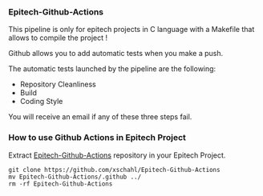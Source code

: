 ### Epitech-Github-Actions

This pipeline is only for epitech projects in C language with a Makefile that allows to compile the project !

Github allows you to add automatic tests when you make a push.

The automatic tests launched by the pipeline are the following:
- Repository Cleanliness
- Build
- Coding Style

You will receive an email if any of these three steps fail.

### How to use Github Actions in Epitech Project

Extract [Epitech-Github-Actions](https://github.com/xschahl/Epitech-Github-Actions) repository in your Epitech Project.
```
git clone https://github.com/xschahl/Epitech-Github-Actions
mv Epitech-Github-Actions/.github ../
rm -rf Epitech-Github-Actions
```
